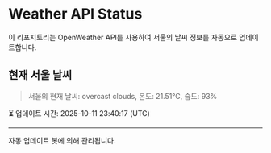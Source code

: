 
# Weather API Status

이 리포지토리는 OpenWeather API를 사용하여 서울의 날씨 정보를 자동으로 업데이트합니다.

## 현재 서울 날씨
> 서울의 현재 날씨: overcast clouds, 온도: 21.51°C, 습도: 93%

⏳ 업데이트 시간: 2025-10-11 23:40:17 (UTC)

---
자동 업데이트 봇에 의해 관리됩니다.
